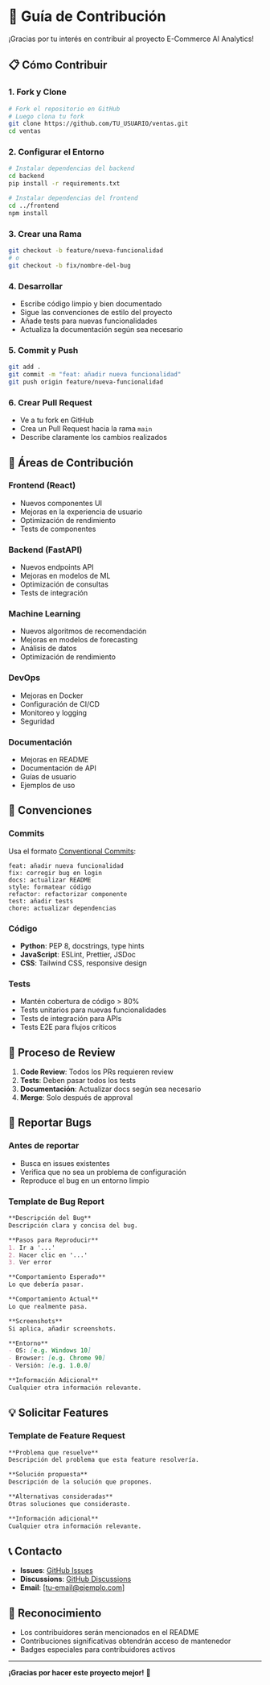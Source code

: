# 🤝 Guía de Contribución

¡Gracias por tu interés en contribuir al proyecto E-Commerce AI Analytics! 

## 📋 Cómo Contribuir

### 1. Fork y Clone

```bash
# Fork el repositorio en GitHub
# Luego clona tu fork
git clone https://github.com/TU_USUARIO/ventas.git
cd ventas
```

### 2. Configurar el Entorno

```bash
# Instalar dependencias del backend
cd backend
pip install -r requirements.txt

# Instalar dependencias del frontend
cd ../frontend
npm install
```

### 3. Crear una Rama

```bash
git checkout -b feature/nueva-funcionalidad
# o
git checkout -b fix/nombre-del-bug
```

### 4. Desarrollar

- Escribe código limpio y bien documentado
- Sigue las convenciones de estilo del proyecto
- Añade tests para nuevas funcionalidades
- Actualiza la documentación según sea necesario

### 5. Commit y Push

```bash
git add .
git commit -m "feat: añadir nueva funcionalidad"
git push origin feature/nueva-funcionalidad
```

### 6. Crear Pull Request

- Ve a tu fork en GitHub
- Crea un Pull Request hacia la rama `main`
- Describe claramente los cambios realizados

## 🎯 Áreas de Contribución

### Frontend (React)
- Nuevos componentes UI
- Mejoras en la experiencia de usuario
- Optimización de rendimiento
- Tests de componentes

### Backend (FastAPI)
- Nuevos endpoints API
- Mejoras en modelos de ML
- Optimización de consultas
- Tests de integración

### Machine Learning
- Nuevos algoritmos de recomendación
- Mejoras en modelos de forecasting
- Análisis de datos
- Optimización de rendimiento

### DevOps
- Mejoras en Docker
- Configuración de CI/CD
- Monitoreo y logging
- Seguridad

### Documentación
- Mejoras en README
- Documentación de API
- Guías de usuario
- Ejemplos de uso

## 📝 Convenciones

### Commits
Usa el formato [Conventional Commits](https://www.conventionalcommits.org/):

```
feat: añadir nueva funcionalidad
fix: corregir bug en login
docs: actualizar README
style: formatear código
refactor: refactorizar componente
test: añadir tests
chore: actualizar dependencias
```

### Código
- **Python**: PEP 8, docstrings, type hints
- **JavaScript**: ESLint, Prettier, JSDoc
- **CSS**: Tailwind CSS, responsive design

### Tests
- Mantén cobertura de código > 80%
- Tests unitarios para nuevas funcionalidades
- Tests de integración para APIs
- Tests E2E para flujos críticos

## 🚀 Proceso de Review

1. **Code Review**: Todos los PRs requieren review
2. **Tests**: Deben pasar todos los tests
3. **Documentación**: Actualizar docs según sea necesario
4. **Merge**: Solo después de approval

## 🐛 Reportar Bugs

### Antes de reportar
- Busca en issues existentes
- Verifica que no sea un problema de configuración
- Reproduce el bug en un entorno limpio

### Template de Bug Report
```markdown
**Descripción del Bug**
Descripción clara y concisa del bug.

**Pasos para Reproducir**
1. Ir a '...'
2. Hacer clic en '...'
3. Ver error

**Comportamiento Esperado**
Lo que debería pasar.

**Comportamiento Actual**
Lo que realmente pasa.

**Screenshots**
Si aplica, añadir screenshots.

**Entorno**
- OS: [e.g. Windows 10]
- Browser: [e.g. Chrome 90]
- Versión: [e.g. 1.0.0]

**Información Adicional**
Cualquier otra información relevante.
```

## 💡 Solicitar Features

### Template de Feature Request
```markdown
**Problema que resuelve**
Descripción del problema que esta feature resolvería.

**Solución propuesta**
Descripción de la solución que propones.

**Alternativas consideradas**
Otras soluciones que consideraste.

**Información adicional**
Cualquier otra información relevante.
```

## 📞 Contacto

- **Issues**: [GitHub Issues](https://github.com/gracobjo/ventas/issues)
- **Discussions**: [GitHub Discussions](https://github.com/gracobjo/ventas/discussions)
- **Email**: [tu-email@ejemplo.com]

## 🎉 Reconocimiento

- Los contribuidores serán mencionados en el README
- Contribuciones significativas obtendrán acceso de mantenedor
- Badges especiales para contribuidores activos

---

**¡Gracias por hacer este proyecto mejor!** 🚀
